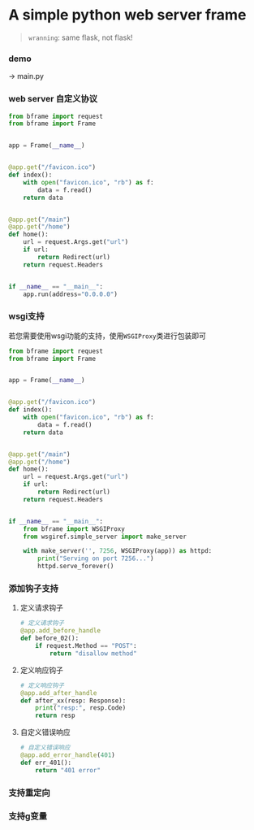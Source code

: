 # A simple python web server frame

> `wranning`: same flask, not flask!

### demo

-> main.py


### web server 自定义协议

```python
from bframe import request
from bframe import Frame


app = Frame(__name__)


@app.get("/favicon.ico")
def index():
    with open("favicon.ico", "rb") as f:
        data = f.read()
    return data


@app.get("/main")
@app.get("/home")
def home():
    url = request.Args.get("url")
    if url:
        return Redirect(url)
    return request.Headers


if __name__ == "__main__":
    app.run(address="0.0.0.0")
```

### wsgi支持

若您需要使用wsgi功能的支持，使用`WSGIProxy`类进行包装即可

```python
from bframe import request
from bframe import Frame


app = Frame(__name__)


@app.get("/favicon.ico")
def index():
    with open("favicon.ico", "rb") as f:
        data = f.read()
    return data


@app.get("/main")
@app.get("/home")
def home():
    url = request.Args.get("url")
    if url:
        return Redirect(url)
    return request.Headers


if __name__ == "__main__":
    from bframe import WSGIProxy
    from wsgiref.simple_server import make_server

    with make_server('', 7256, WSGIProxy(app)) as httpd:
        print("Serving on port 7256...")
        httpd.serve_forever()
```


### 添加钩子支持


1. 定义请求钩子 

    ```python
    # 定义请求钩子
    @app.add_before_handle
    def before_02():
        if request.Method == "POST":
            return "disallow method"
    ```
2. 定义响应钩子 

    ```python
    # 定义响应钩子
    @app.add_after_handle
    def after_xx(resp: Response):
        print("resp:", resp.Code)
        return resp
    ```
3. 自定义错误响应 

    ```python
    # 自定义错误响应
    @app.add_error_handle(401)
    def err_401():
        return "401 error"
    ```


### 支持重定向

### 支持g变量